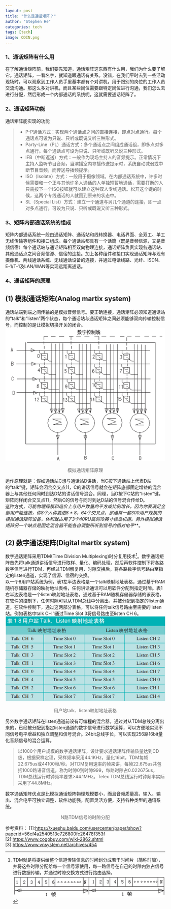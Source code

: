 ```yaml
---
layout: post
title: "什么是通话矩阵？"
author: "Stephen He"
categories: tech
tags: [tech]
image: ODIN.png
---
```

### 1、通话矩阵有什么用  
在了解通话矩阵前，我们要先知道，通话矩阵这东西有什么用，我们为什么要了解它。通话矩阵，一看名字，就知道跟通话有关系。没错，在我们平时去到一些活动现场时，可以观察到工作人员手里基本都有个对讲机，用于跟别的岗位的工作人员交流沟通。那这么多对讲机，而且某些岗位需要跟特定岗位进行沟通，我们怎么去进行分配，然后形成一个内部通话的系统呢，这就需要通话矩阵了。  


### 2、通话矩阵功能  
通话矩阵能实现的功能
> - P-P通话方式：实现两个通话点之间的直接连接，即点对点通行。每个通话点可设为只说、只听或既说又听三种形式。  
> - Party-Line（PL）通话方式：多个通话点之间组成通话组，即多点对多点通行。每个通话点可设为只说、只听或既听又说三种形式。  
> - IFB（中断返送）方式：一般作为现场主持人的音频提示。正常情况下主持人监听节目音频，当演播室内导播传送提示时，系统自动减弱或中断节目音频，而传送导播频提示。  
> - ISO（Isolate）方式：一般用于摄像领域。在内部通话系统中，许多时候需要和一个正与其他许多人通话的人单独短暂地通话，需要打断的人只需按下一个ISO按钮就可以建立这种双人专线通话。松开这个键的时候，这两个专线通话的人就回到原来的状态中。  
> - SL（Special List）方式：建立一个通道与另几个通道的连接，即一点对多点通行。可设为只说、只听或既说又听三种形式。   


### 3、矩阵内部通话系统的组成  
矩阵内部通话系统一般由通话矩阵、通话站和线转换器、电话界面、全双工、单工无线传输等组件和接口组成。每个通话站都具有一个话筒（既是音频信源，又是音频信宿）每个通话站与通话矩阵相互双向物理连接，通话矩阵负责实现各通话站、其他通话点之间音频信源、信宿的连接。加上各种组件和接口实现通话矩阵与现有摄像机、两线通话系统、无线通话设备的连接，并通过电话线路、光纤、ISDN、E-1/T-1及LAN/WAN等实现远距离通话。   

### 4、通话矩阵的原理  
## (1) 模拟通话矩阵(Analog martix system)  
通话站端到端之间传输的是模拟音频信号。要正确连接，通话矩阵必须知道通话站的“talk”和“listen”两个状态，每个通话站与通话矩阵之间必须能够双向传输控制信号，而控制的是让模拟切换开关的闭合。  
![analog martix system](../assets/img/analog-martix.png)    
<center style="font-size:14px;color:#696969;">模拟通话矩阵原理</center>   

运作原理就是：假如通话站C想与通话站D讲话，当C按下通话站上代表D站的“talk”键，矩阵会闭合交叉点11，C的讲话信号就会在矩阵底部固定增益的混合器上与其他任何同时到达D站的讲话信号混合。同理，当D按下C站的“listen”键，矩阵同样闭合交叉点11，然后C的信号与同时到达D站的信号混合传给D。    
这种方式，***可能物理规模和造价上与用户数量的平方成比例增长，因为你要满足全部用户能连接，你8个人你要造8 * 8，64个交叉点*，那通常一套300用户规模的模拟通话矩阵设备，体积就占用了3个40RU高的19英寸标准机柜。另外模拟通话矩阵另一个缺点是*固定混合器不能各自调整所听到信号的相对电平***。  

## (2) 数字通话矩阵(Digital martix system)  
数字通话矩阵采用TDM(Time Division Multiplexing)时分复用技术[^1]。数字通话矩阵首先将talk通道讲话信号进行取样、量化、编码处理，然后再软件控制下将各路数字信号进行TDM，再经过TDM解复用，时隙交换后，将各路数字信号路由至指定的listen通道，实现了信源、信宿的交换。  
以一个8用户站系统为例，表1左半边表格是一个talk映射地址表格，通过基于RAM随机存储器存储的映射地址表格，任何讲话通话可以用软件分配到指定时隙。表1右半边表格是一个listen映射地址表格，通过基于RAM随机存储器存储的该表格，在软件的控制下，任何时隙可以从TDM总线中分离出，并被分配到指定的listen通道，在软件控制下，通过这两部分表格，可以将任何talk信号路由至需要的listen站。例如表格中talk CH 1通过Time Slot 3将信号路由至listen CH 6。  
![table](../assets/img/table.png)    
<center style="font-size:14px;color:#696969;">用户站talk、listen映射地址表格</center>   


另外数字通话矩阵在listen通道前设有可编程的混合器，通过对从TDM总线分离出来的，已经被分配到指定listen通道的数字信号进行数学运算，可以方便地实现不同信号电平增益和独立调整和信号混合。24bit总线字长，可以实现256路16bit量化音频信号的混合运算。  
>以1000个用户规模的数字通话矩阵，设计要求通话矩阵传输质量达到CD级，根据采样定理，采样频率采用44.1KHz，量化16bit，TDM每帧22.675us或44100帧/秒。对TDM复用速率的帧来讲，每帧22.675us共包括1000路语音信道，称为时隙0到时隙999，每路时隙占0.022675us，TDM总线运行时钟频率要求>44.1MHz。Telex TDM总线运行时钟频率实际采用了44.8MHz。  

数字通话矩阵优点是比模拟通话矩阵物理规模要小，而且音频质量高，输入、输出、混合电平可独立调整，软件功能强，配置灵活方便，支持各种类型的通讯系统。  

[^1]:TDM就是将提供给整个信道传输信息的时间划分成若干时间片（简称时隙），并将这些时隙分配给每一个信号源使用，每一路信号在自己的时隙内独占信号进行数据传输，并通过时隙交换方式进行路由选择。
![TDM](../assets/img/TDM.png)
<center style="font-size:14px;color:#696969;">N路TDM信号的时隙分配</center>    



参考资料：
[1]:<https://xueshu.baidu.com/usercenter/paper/show?paperid=56cf4a2540513c726800fc26478f353f>
[2]:<https://www.cogobuy.com/wiki-2862.shtml>
[3]:<https://www.vnsystem.net/archives/454>
